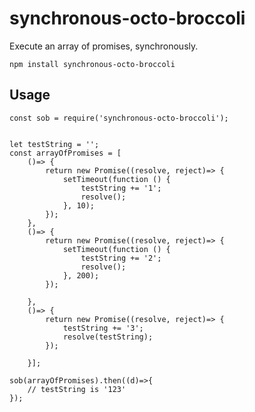 # synchronous-octo-broccoli
Execute an array of promises, synchronously.
    
    npm install synchronous-octo-broccoli
 
## Usage



    
    const sob = require('synchronous-octo-broccoli');
    
    
    let testString = '';
    const arrayOfPromises = [
        ()=> {
            return new Promise((resolve, reject)=> {
                setTimeout(function () {
                    testString += '1';
                    resolve();
                }, 10);
            });
        },
        ()=> {
            return new Promise((resolve, reject)=> {
                setTimeout(function () {
                    testString += '2';
                    resolve();
                }, 200);
            });
            
        },
        ()=> {
            return new Promise((resolve, reject)=> {
                testString += '3';
                resolve(testString);
            });
            
        }];
                
    sob(arrayOfPromises).then((d)=>{
        // testString is '123'
    });